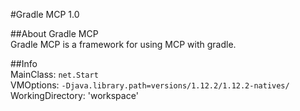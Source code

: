 #Gradle MCP 1.0  
  
##About Gradle MCP  
Gradle MCP is a framework for using MCP with gradle.
  
##Info  
MainClass: `net.Start`  
VMOptions: `-Djava.library.path=versions/1.12.2/1.12.2-natives/`  
WorkingDirectory: 'workspace'  
